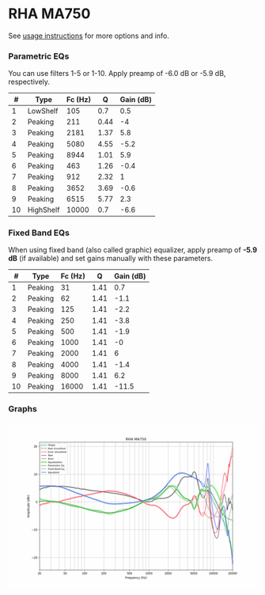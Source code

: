 # RHA MA750
See [usage instructions](https://github.com/jaakkopasanen/AutoEq#usage) for more options and info.

### Parametric EQs
You can use filters 1-5 or 1-10. Apply preamp of -6.0 dB or -5.9 dB, respectively.

|   # | Type      |   Fc (Hz) |    Q |   Gain (dB) |
|-----|-----------|-----------|------|-------------|
|   1 | LowShelf  |       105 | 0.7  |         0.5 |
|   2 | Peaking   |       211 | 0.44 |        -4   |
|   3 | Peaking   |      2181 | 1.37 |         5.8 |
|   4 | Peaking   |      5080 | 4.55 |        -5.2 |
|   5 | Peaking   |      8944 | 1.01 |         5.9 |
|   6 | Peaking   |       463 | 1.26 |        -0.4 |
|   7 | Peaking   |       912 | 2.32 |         1   |
|   8 | Peaking   |      3652 | 3.69 |        -0.6 |
|   9 | Peaking   |      6515 | 5.77 |         2.3 |
|  10 | HighShelf |     10000 | 0.7  |        -6.6 |

### Fixed Band EQs
When using fixed band (also called graphic) equalizer, apply preamp of **-5.9 dB** (if available) and set gains manually with these parameters.

|   # | Type    |   Fc (Hz) |    Q |   Gain (dB) |
|-----|---------|-----------|------|-------------|
|   1 | Peaking |        31 | 1.41 |         0.7 |
|   2 | Peaking |        62 | 1.41 |        -1.1 |
|   3 | Peaking |       125 | 1.41 |        -2.2 |
|   4 | Peaking |       250 | 1.41 |        -3.8 |
|   5 | Peaking |       500 | 1.41 |        -1.9 |
|   6 | Peaking |      1000 | 1.41 |        -0   |
|   7 | Peaking |      2000 | 1.41 |         6   |
|   8 | Peaking |      4000 | 1.41 |        -1.4 |
|   9 | Peaking |      8000 | 1.41 |         6.2 |
|  10 | Peaking |     16000 | 1.41 |       -11.5 |

### Graphs
![](./RHA%20MA750.png)
